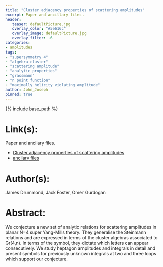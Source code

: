 ```yaml
---
title: "Cluster adjacency properties of scattering amplitudes"
excerpt: Paper and ancillary files.
header:
   teaser: defaultPicture.jpg
   overlay_color: "#5e616c"
   overlay_image: defaultPicture.jpg
   overlay_filter: .6
categories:
- amplitudes
tags:
- "supersymmetry 4"
- "algebra cluster"
- "scattering amplitude"
- "analytic properties"
- "grassmann"
- "n point function"
- "maximally helicity violating amplitude"
author: John_Joseph
pinned: true
---
```

{% include base_path %}

# Link(s):
Paper and ancilary files.
  * [Cluster adjacency properties of scattering amplitudes](https://arxiv.org/abs/1710.10953)
  * [ancilary files](https://arxiv.org/src/1710.10953/anc)

# Author(s):
James Drummond, Jack Foster, Omer Gurdogan

# Abstract:
We conjecture a new set of analytic relations for scattering amplitudes in planar N=4 super Yang-Mills theory. They generalise the Steinmann relations and are expressed in terms of the cluster algebras associated to Gr(4,n). In terms of the symbol, they dictate which letters can appear consecutively. We study heptagon amplitudes and integrals in detail and present symbols for previously unknown integrals at two and three loops which support our conjecture.